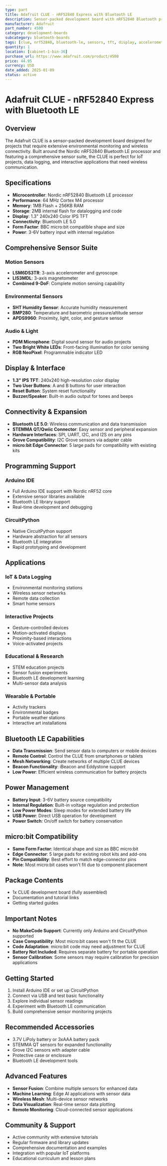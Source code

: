```yaml
---
type: part
title: Adafruit CLUE - nRF52840 Express with Bluetooth LE
description: Sensor-packed development board with nRF52840 Bluetooth processor, 1.3" color TFT, and comprehensive sensor suite
manufacturer: Adafruit
part_number: 4500
category: development-boards
subcategory: bluetooth-boards
tags: [clue, nrf52840, bluetooth-le, sensors, tft, display, accelerometer, gyroscope, magnetometer, microphone, humidity, pressure, gesture]
quantity: 1
location: [cabinet-1-bin-36]
purchase_url: https://www.adafruit.com/product/4500
price: 44.95
currency: USD
date_added: 2025-01-09
status: active
---
```


# Adafruit CLUE - nRF52840 Express with Bluetooth LE

## Overview

The Adafruit CLUE is a sensor-packed development board designed for projects that require extensive environmental monitoring and wireless connectivity. Built around the Nordic nRF52840 Bluetooth LE processor and featuring a comprehensive sensor suite, the CLUE is perfect for IoT projects, data logging, and interactive applications that need wireless communication.

## Specifications

- **Microcontroller**: Nordic nRF52840 Bluetooth LE processor
- **Performance**: 64 MHz Cortex M4 processor
- **Memory**: 1MB Flash + 256KB RAM
- **Storage**: 2MB internal flash for datalogging and code
- **Display**: 1.3" 240x240 Color IPS TFT
- **Connectivity**: Bluetooth LE 5.0
- **Form Factor**: BBC micro:bit compatible shape and size
- **Power**: 3-6V battery input with internal regulation

## Comprehensive Sensor Suite

### Motion Sensors
- **LSM6DS3TR**: 3-axis accelerometer and gyroscope
- **LIS3MDL**: 3-axis magnetometer
- **Combined 9-DoF**: Complete motion sensing capability

### Environmental Sensors
- **SHT Humidity Sensor**: Accurate humidity measurement
- **BMP280**: Temperature and barometric pressure/altitude sensor
- **APDS9960**: Proximity, light, color, and gesture sensor

### Audio & Light
- **PDM Microphone**: Digital sound sensor for audio projects
- **Two Bright White LEDs**: Front-facing illumination for color sensing
- **RGB NeoPixel**: Programmable indicator LED

## Display & Interface

- **1.3" IPS TFT**: 240x240 high-resolution color display
- **Two User Buttons**: A and B buttons for user interaction
- **Reset Button**: System reset functionality
- **Buzzer/Speaker**: Built-in audio output for tones and beeps

## Connectivity & Expansion

- **Bluetooth LE 5.0**: Wireless communication and data transmission
- **STEMMA QT/Qwiic Connector**: Easy sensor and peripheral expansion
- **Hardware Interfaces**: SPI, UART, I2C, and I2S on any pins
- **Grove Compatibility**: I2C Grove sensors via adapter cable
- **micro:bit Edge Connector**: 5 large pads for compatibility with existing kits

## Programming Support

### Arduino IDE
- Full Arduino IDE support with Nordic nRF52 core
- Extensive sensor libraries available
- Bluetooth LE library support
- Real-time development and debugging

### CircuitPython
- Native CircuitPython support
- Hardware abstraction for all sensors
- Bluetooth LE integration
- Rapid prototyping and development

## Applications

### IoT & Data Logging
- Environmental monitoring stations
- Wireless sensor networks
- Remote data collection
- Smart home sensors

### Interactive Projects
- Gesture-controlled devices
- Motion-activated displays
- Proximity-based interactions
- Voice-activated projects

### Educational & Research
- STEM education projects
- Sensor fusion experiments
- Bluetooth LE development learning
- Multi-sensor data analysis

### Wearable & Portable
- Activity trackers
- Environmental badges
- Portable weather stations
- Interactive art installations

## Bluetooth LE Capabilities

- **Data Transmission**: Send sensor data to computers or mobile devices
- **Remote Control**: Control the CLUE from smartphones or tablets
- **Mesh Networking**: Create networks of multiple CLUE devices
- **Beacon Functionality**: iBeacon and Eddystone support
- **Low Power**: Efficient wireless communication for battery projects

## Power Management

- **Battery Input**: 3-6V battery source compatibility
- **Internal Regulation**: Built-in voltage regulation and protection
- **Low Power Modes**: Sleep modes for extended battery life
- **USB Power**: Direct USB operation for development
- **Power Switch**: On/off switch for battery conservation

## micro:bit Compatibility

- **Same Form Factor**: Identical shape and size as BBC micro:bit
- **Edge Connector**: 5 large pads for existing robot kits and add-ons
- **Pin Compatibility**: Best effort to match edge-connector pins
- **Note**: Most micro:bit cases won't fit due to component placement

## Package Contents

- 1x CLUE development board (fully assembled)
- Documentation and tutorial links
- Getting started guides

## Important Notes

- **No MakeCode Support**: Currently only Arduino and CircuitPython supported
- **Case Compatibility**: Most micro:bit cases won't fit the CLUE
- **Code Adaptation**: micro:bit code may need adjustment for CLUE
- **Battery Not Included**: Requires separate battery for portable operation
- **Sensor Calibration**: Some sensors may require calibration for precision applications

## Getting Started

1. Install Arduino IDE or set up CircuitPython
2. Connect via USB and test basic functionality
3. Explore individual sensor readings
4. Experiment with Bluetooth LE communication
5. Build comprehensive sensor monitoring projects

## Recommended Accessories

- 3.7V LiPoly battery or 3xAAA battery pack
- STEMMA QT sensors for expanded functionality
- Grove I2C sensors with adapter cable
- Protective case or enclosure
- Bluetooth LE development tools

## Advanced Features

- **Sensor Fusion**: Combine multiple sensors for enhanced data
- **Machine Learning**: Edge AI applications with sensor data
- **Wireless Mesh**: Multi-device sensor networks
- **Data Visualization**: Real-time sensor data plotting
- **Remote Monitoring**: Cloud-connected sensor applications

## Community & Support

- Active community with extensive tutorials
- Regular firmware and library updates
- Comprehensive documentation and examples
- Integration with popular IoT platforms
- Educational curriculum and lesson plans
